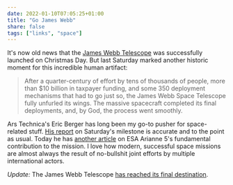 ```yaml
---
date: 2022-01-10T07:05:25+01:00
title: "Go James Webb"
share: false
tags: ["links", "space"]
---
```

It's now old news that the [James Webb Telescope][3] was successfully launched
on Christmas Day. But last Saturday marked another historic moment for this
incredible human artifact:

> After a quarter-century of effort by tens of thousands of people, more than
> $10 billion in taxpayer funding, and some 350 deployment mechanisms that had
> to go just so, the James Webb Space Telescope fully unfurled its wings. The
> massive spacecraft completed its final deployments, and, by God, the process
> went smoothly.

Ars Technica's Eric Berger has long been my go-to pusher for space-related
stuff. [His report][1] on Saturday's milestone is accurate and to the point as
usual. Today he has [another article][2] on ESA Arianne 5's fundamental
contribution to the mission. I love how modern, successful space missions are
almost always the result of no-bullshit joint efforts by multiple international
actors.

*Update:* The James Webb Telescope [has reached its final destination][4].



 [1]: https://arstechnica.com/science/2022/01/remarkably-nasa-has-completed-deployment-of-the-webb-space-telescope/
 [2]: https://arstechnica.com/science/2022/01/all-hail-the-ariane-5-rocket-which-doubled-the-webb-telescopes-lifetime/
 [3]: https://www.jwst.nasa.gov/index.html
 [4]: https://www.npr.org/2022/01/24/1075437484/james-webb-telescope-final-destination
 [rss]: https://nicolaiarocci.com/index.xml
 [tw]: http://twitter.com/nicolaiarocci
 [nl]: https://buttondown.email/nicolaiarocci

